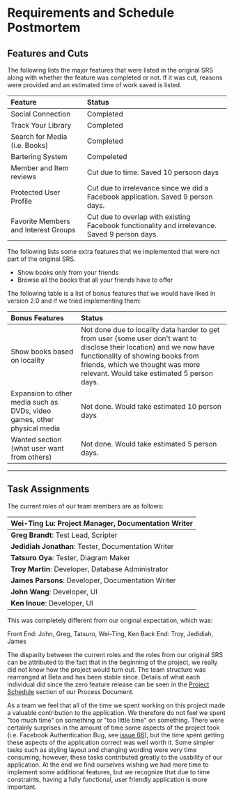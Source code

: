 # Requirements and Schedule Postmortem #

## Features and Cuts ##

The following lists the major features that were listed in the original SRS along with whether the feature was completed or not. If it was cut, reasons were provided and an estimated time of work saved is listed.

| **Feature** | **Status** |
|:------------|:-----------|
| Social Connection | Completed  |
| Track Your Library | Completed  |
| Search for Media (i.e. Books) | Completed  |
| Bartering System | Compeleted |
| Member and Item reviews | Cut due to time. Saved 10 persoon days |
| Protected User Profile | Cut due to irrelevance since we did a Facebook application. Saved 9 person days. |
| Favorite Members and Interest Groups	| Cut due to overlap with existing Facebook functionality and irrelevance. Saved 9 person days. |

The following lists some extra features that we implemented that were not part of the original SRS.

  * Show books only from your friends
  * Browse all the books that all your friends have to offer

The following table is a list of bonus features that we would have liked in version 2.0 and if we tried implementing them:

| **Bonus Features** | **Status** |
|:-------------------|:-----------|
| Show books based on locality | Not done due to locality data harder to get from user (some user don't want to disclose their location) and we now have functionality of showing books from friends, which we thought was more relevant. Would take estimated 5 person days. |
| Expansion to other media such as DVDs, video games, other physical media | Not done. Would take estimated 10 person days |
| Wanted section (what user want from others)	| Not done. Would take estimated 5 person days. |


---


## Task Assignments ##

The current roles of our team members are as follows:

| **Wei-Ting Lu**: Project Manager, Documentation Writer |
|:-------------------------------------------------------|
| **Greg Brandt**: Test Lead, Scripter                   |
| **Jedidiah Jonathan**: Tester, Documentation Writer    |
| **Tatsuro Oya**: Tester, Diagram Maker                 |
| **Troy Martin**: Developer, Database Administrator     |
| **James Parsons**: Developer, Documentation Writer     |
| **John Wang**: Developer, UI                           |
| **Ken Inoue**: Developer, UI                           |

This was completely different from our original expectation, which was:

Front End: John, Greg, Tatsuro, Wei-Ting, Ken
Back End: Troy, Jedidiah, James

The disparity between the current roles and the roles from our original SRS can be attributed to the fact that in the beginning of the project, we really did not know how the project would turn out. The team structure was rearranged at Beta and has been stable since. Details of what each individual did since the zero feature release can be seen in the [Project Schedule](SystemArchitecture#Process.md) section of our Process Document.

As a team we feel that all of the time we spent working on this project made a valuable contribution to the application. We therefore do not feel we spent "too much time" on something or "too little time" on something. There were certainly surprises in the amount of time some aspects of the project took (i.e. Facebook Authentication Bug, see [issue 66](https://code.google.com/p/dawgsquad/issues/detail?id=66)), but the time spent getting these aspects of the application correct was well worth it. Some simpler tasks such as styling layout and changing wording were very time consuming; however, these tasks contributed greatly to the usability of our application. At the end we find ourselves wishing we had more time to implement some additional features, but we recognize that due to time constraints, having a fully functional, user friendly application is more important.
